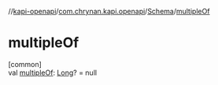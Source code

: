 //[kapi-openapi](../../../index.md)/[com.chrynan.kapi.openapi](../index.md)/[Schema](index.md)/[multipleOf](multiple-of.md)

# multipleOf

[common]\
val [multipleOf](multiple-of.md): [Long](https://kotlinlang.org/api/latest/jvm/stdlib/kotlin/-long/index.html)? = null
